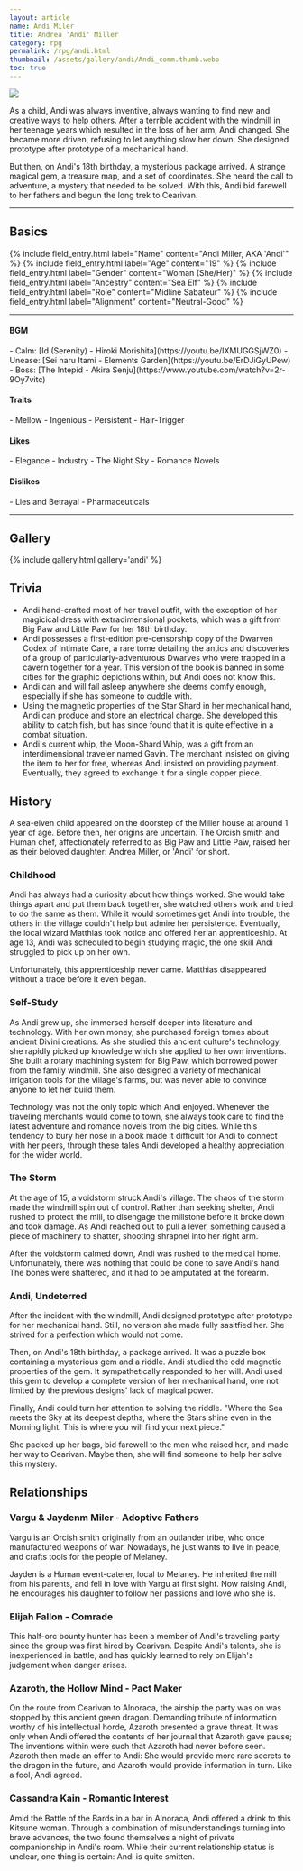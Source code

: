 ```yaml
---
layout: article
name: Andi Miler
title: Andrea 'Andi' Miller
category: rpg
permalink: /rpg/andi.html
thumbnail: /assets/gallery/andi/Andi_comm.thumb.webp
toc: true
---
```


<img src="{{page.thumbnail}}" class="article_art">

As a child, Andi was always inventive, always wanting to find new and creative ways to help others. After a terrible accident with the windmill in her teenage years which resulted in the loss of her arm, Andi changed. She became more driven, refusing to let anything slow her down. She designed prototype after prototype of a mechanical hand. 

But then, on Andi's 18th birthday, a mysterious package arrived. A strange magical gem, a treasure map, and a set of coordinates. She heard the call to adventure, a mystery that needed to be solved. With this, Andi bid farewell to her fathers and begun the long trek to Cearivan.

<hr class="artice_art_end">

## Basics

<div class="field_list">    
    {% include field_entry.html label="Name" content="Andi Miller, AKA 'Andi'" %}
    {% include field_entry.html label="Age" content="19" %}
    {% include field_entry.html label="Gender" content="Woman (She/Her)" %}
    {% include field_entry.html label="Ancestry" content="Sea Elf" %}
    {% include field_entry.html label="Role" content="Midline Sabateur" %}
    {% include field_entry.html label="Alignment" content="Neutral-Good" %}
</div>

---

<div class="list_list">
<div class="list_list_entry" markdown="1"> 
<h4 class="list_heading">BGM</h4>
- Calm: [Id (Serenity) - Hiroki Morishita](https://youtu.be/IXMUGGSjWZ0)
- Unease: [Sei naru Itami - Elements Garden](https://youtu.be/ErDJiGyUPew)
- Boss: [The Intepid - Akira Senju](https://www.youtube.com/watch?v=2r-9Oy7vitc)
</div>

<div class="list_list_entry" markdown="1"> 
<h4 class="list_heading">Traits</h4>
- Mellow
- Ingenious
- Persistent
- Hair-Trigger
</div>

<div class="list_list_entry" markdown="1"> 
<h4 class="list_heading">Likes</h4>
- Elegance
- Industry
- The Night Sky
- Romance Novels
</div>

<div class="list_list_entry" markdown="1"> 
<h4 class="list_heading">Dislikes</h4>
- Lies and Betrayal
- Pharmaceuticals
</div>
</div>

---

## Gallery

{% include gallery.html gallery='andi' %}

## Trivia

- Andi hand-crafted most of her travel outfit, with the exception of her magicical dress with extradimensional pockets, which was a gift from Big Paw and Little Paw for her 18th birthday.
- Andi possesses a first-edition pre-censorship copy of the Dwarven Codex of Intimate Care, a rare tome detailing the antics and discoveries of a group of particularly-adventurous Dwarves who were trapped in a cavern together for a year. This version of the book is banned in some cities for the graphic depictions within, but Andi does not know this.
- Andi can and will fall asleep anywhere she deems comfy enough, especially if she has someone to cuddle with.
- Using the magnetic properties of the Star Shard in her mechanical hand, Andi can produce and store an electrical charge. She developed this ability to catch fish, but has since found that it is quite effective in a combat situation.
- Andi's current whip, the Moon-Shard Whip, was a gift from an interdimensional traveler named Gavin. The merchant insisted on giving the item to her for free, whereas Andi insisted on providing payment. Eventually, they agreed to exchange it for a single copper piece.

## History

A sea-elven child appeared on the doorstep of the Miller house at around 1 year of age. Before then, her origins are uncertain. The Orcish smith and Human chef, affectionately referred to as Big Paw and Little Paw, raised her as their beloved daughter: Andrea Miller, or 'Andi' for short.

### Childhood

Andi has always had a curiosity about how things worked. She would take things apart and put them back together, she watched others work and tried to do the same as them. While it would sometimes get Andi into trouble, the others in the village couldn't help but admire her persistence. Eventually, the local wizard Matthias took notice and offered her an apprenticeship. At age 13, Andi was scheduled to begin studying magic, the one skill Andi struggled to pick up on her own.

Unfortunately, this apprenticeship never came. Matthias disappeared without a trace before it even began.

### Self-Study

As Andi grew up, she immersed herself deeper into literature and technology. With her own money, she purchased foreign tomes about ancient Divini creations. As she studied this ancient culture's technology, she rapidly picked up knowledge which she applied to her own inventions. She built a rotary machining system for Big Paw, which borrowed power from the family windmill. She also designed a variety of mechanical irrigation tools for the village's farms, but was never able to convince anyone to let her build them.

Technology was not the only topic which Andi enjoyed. Whenever the traveling merchants would come to town, she always took care to find the latest adventure and romance novels from the big cities. While this tendency to bury her nose in a book made it difficult for Andi to connect with her peers, through these tales Andi developed a healthy appreciation for the wider world.

### The Storm

At the age of 15, a voidstorm struck Andi's village. The chaos of the storm made the windmill spin out of control. Rather than seeking shelter, Andi rushed to protect the mill, to disengage the millstone before it broke down and took damage. As Andi reached out to pull a lever, something caused a piece of machinery to shatter, shooting shrapnel into her right arm.

After the voidstorm calmed down, Andi was rushed to the medical home. Unfortunately, there was nothing that could be done to save Andi's hand. The bones were shattered, and it had to be amputated at the forearm.

### Andi, Undeterred

After the incident with the windmill, Andi designed prototype after prototype for her mechanical hand. Still, no version she made fully sasitfied her. She strived for a perfection which would not come.

Then, on Andi's 18th birthday, a package arrived. It was a puzzle box containing a mysterious gem and a riddle. Andi studied the odd magnetic properties of the gem. It sympathetically responded to her will. Andi used this gem to develop a complete version of her mechanical hand, one not limited by the previous designs' lack of magical power.

Finally, Andi could turn her attention to solving the riddle. "Where the Sea meets the Sky at its deepest depths, where the Stars shine even in the Morning light. This is where you will find your next piece."

She packed up her bags, bid farewell to the men who raised her, and made her way to Cearivan. Maybe then, she will find someone to help her solve this mystery.

## Relationships

### Vargu & Jaydenm Miler - Adoptive Fathers

Vargu is an Orcish smith originally from an outlander tribe, who once manufactured weapons of war. Nowadays, he just wants to live in peace, and crafts tools for the people of Melaney.

Jayden is a Human event-caterer, local to Melaney. He inherited the mill from his parents, and fell in love with Vargu at first sight. Now raising Andi, he encourages his daughter to follow her passions and love who she is.

### Elijah Fallon - Comrade

This half-orc bounty hunter has been a member of Andi's traveling party since the group was first hired by Cearivan. Despite Andi's talents, she is inexperienced in battle, and has quickly learned to rely on Elijah's judgement when danger arises.

### Azaroth, the Hollow Mind - Pact Maker

On the route from Cearivan to Alnoraca, the airship the party was on was stopped by this ancient green dragon. Demanding tribute of information worthy of his intellectual horde, Azaroth presented a grave threat. It was only when Andi offered the contents of her journal that Azaroth gave pause; The inventions within were such that Azaroth had never before seen. Azaroth then made an offer to Andi: She would provide more rare secrets to the dragon in the future, and Azaroth would provide information in turn. Like a fool, Andi agreed.

### Cassandra Kain - Romantic Interest

Amid the Battle of the Bards in a bar in Alnoraca, Andi offered a drink to this Kitsune woman. Through a combination of misunderstandings turning into brave advances, the two found themselves a night of private companionship in Andi's room. While their current relationship status is unclear, one thing is certain: Andi is quite smitten.
